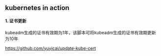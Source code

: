 ## kubernetes in action

#### 1. 证书更新

kubeadm生成的证书有效期为1年，该脚本可将kubeadm生成的证书有效期更新为10年

https://github.com/yuyicai/update-kube-cert



